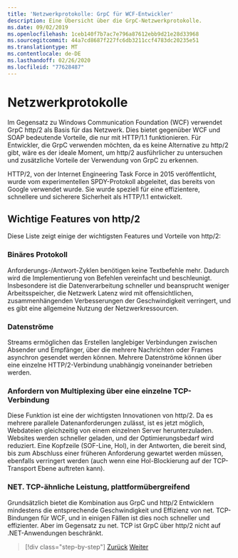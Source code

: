 ```yaml
---
title: 'Netzwerkprotokolle: GrpC für WCF-Entwickler'
description: Eine Übersicht über die GrpC-Netzwerkprotokolle.
ms.date: 09/02/2019
ms.openlocfilehash: 1ceb140f7b7ac7e796a87612ebb9d21e28d33968
ms.sourcegitcommit: 44a7cd8687f227fc6db3211ccf4783dc20235e51
ms.translationtype: MT
ms.contentlocale: de-DE
ms.lasthandoff: 02/26/2020
ms.locfileid: "77628487"
---
```

# <a name="network-protocols"></a>Netzwerkprotokolle

Im Gegensatz zu Windows Communication Foundation (WCF) verwendet GrpC http/2 als Basis für das Netzwerk. Dies bietet gegenüber WCF und SOAP bedeutende Vorteile, die nur mit HTTP/1.1 funktionieren. Für Entwickler, die GrpC verwenden möchten, da es keine Alternative zu http/2 gibt, wäre es der ideale Moment, um http/2 ausführlicher zu untersuchen und zusätzliche Vorteile der Verwendung von GrpC zu erkennen.

HTTP/2, von der Internet Engineering Task Force in 2015 veröffentlicht, wurde vom experimentellen SPDY-Protokoll abgeleitet, das bereits von Google verwendet wurde. Sie wurde speziell für eine effizientere, schnellere und sicherere Sicherheit als HTTP/1.1 entwickelt.

## <a name="key-features-of-http2"></a>Wichtige Features von http/2

Diese Liste zeigt einige der wichtigsten Features und Vorteile von http/2:

### <a name="binary-protocol"></a>Binäres Protokoll

Anforderungs-/Antwort-Zyklen benötigen keine Textbefehle mehr. Dadurch wird die Implementierung von Befehlen vereinfacht und beschleunigt. Insbesondere ist die Datenverarbeitung schneller und beansprucht weniger Arbeitsspeicher, die Netzwerk Latenz wird mit offensichtlichen, zusammenhängenden Verbesserungen der Geschwindigkeit verringert, und es gibt eine allgemeine Nutzung der Netzwerkressourcen.

### <a name="streams"></a>Datenströme

Streams ermöglichen das Erstellen langlebiger Verbindungen zwischen Absender und Empfänger, über die mehrere Nachrichten oder Frames asynchron gesendet werden können. Mehrere Datenströme können über eine einzelne HTTP/2-Verbindung unabhängig voneinander betrieben werden.

### <a name="request-multiplexing-over-a-single-tcp-connection"></a>Anfordern von Multiplexing über eine einzelne TCP-Verbindung

Diese Funktion ist eine der wichtigsten Innovationen von http/2. Da es mehrere parallele Datenanforderungen zulässt, ist es jetzt möglich, Webdateien gleichzeitig von einem einzelnen Server herunterzuladen. Websites werden schneller geladen, und der Optimierungsbedarf wird reduziert. Eine Kopfzeile (SOF-Line, Hol), in der Antworten, die bereit sind, bis zum Abschluss einer früheren Anforderung gewartet werden müssen, ebenfalls verringert werden (auch wenn eine Hol-Blockierung auf der TCP-Transport Ebene auftreten kann).

### <a name="nettcp-like-performance-cross-platform"></a>NET. TCP-ähnliche Leistung, plattformübergreifend

Grundsätzlich bietet die Kombination aus GrpC und http/2 Entwicklern mindestens die entsprechende Geschwindigkeit und Effizienz von net. TCP-Bindungen für WCF, und in einigen Fällen ist dies noch schneller und effizienter. Aber im Gegensatz zu net. TCP ist GrpC über http/2 nicht auf .NET-Anwendungen beschränkt.

>[!div class="step-by-step"]
>[Zurück](interface-definition-language.md)
>[Weiter](why-grpc.md)
